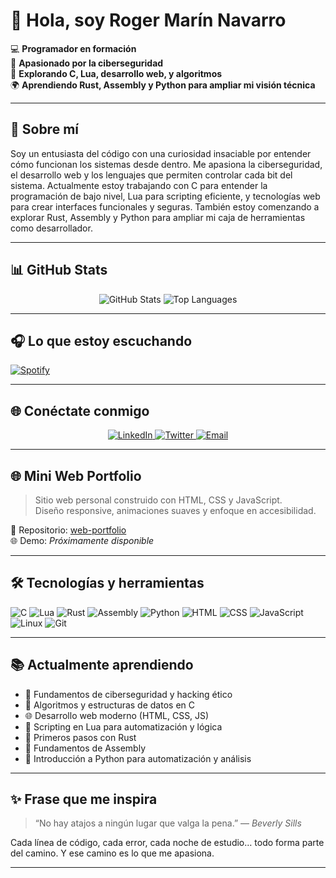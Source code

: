 # 👋 Hola, soy Roger Marín Navarro

💻 **Programador en formación**  
🔐 **Apasionado por la ciberseguridad**  
🧠 **Explorando C, Lua, desarrollo web, y algoritmos**  
🌍 **Aprendiendo Rust, Assembly y Python para ampliar mi visión técnica**

---

## 🚀 Sobre mí

Soy un entusiasta del código con una curiosidad insaciable por entender cómo funcionan los sistemas desde dentro. Me apasiona la ciberseguridad, el desarrollo web y los lenguajes que permiten controlar cada bit del sistema. Actualmente estoy trabajando con C para entender la programación de bajo nivel, Lua para scripting eficiente, y tecnologías web para crear interfaces funcionales y seguras. También estoy comenzando a explorar Rust, Assembly y Python para ampliar mi caja de herramientas como desarrollador.

---

## 📊 GitHub Stats

<div align="center">
  <img src="https://github-readme-stats.vercel.app/api?username=Itzskade&show_icons=true&theme=tokyonight" alt="GitHub Stats" />
  <img src="https://github-readme-stats.vercel.app/api/top-langs/?username=Itzskade&layout=compact&theme=tokyonight" alt="Top Languages" />
</div>

---

## 🎧 Lo que estoy escuchando

[![Spotify](https://novatorem.vercel.app/api/spotify)](https://open.spotify.com/user/TU_SPOTIFY)

---

## 🌐 Conéctate conmigo

<div align="center">
  <a href="https://linkedin.com/in/TU_LINKEDIN">
    <img src="https://img.shields.io/badge/LinkedIn-blue?style=for-the-badge&logo=linkedin" alt="LinkedIn" />
  </a>
  <a href="https://twitter.com/TU_TWITTER">
    <img src="https://img.shields.io/badge/Twitter-black?style=for-the-badge&logo=twitter" alt="Twitter" />
  </a>
  <a href="mailto:TU_CORREO">
    <img src="https://img.shields.io/badge/Email-red?style=for-the-badge&logo=gmail" alt="Email" />
  </a>
</div>

---

## 🌐 Mini Web Portfolio

> Sitio web personal construido con HTML, CSS y JavaScript.  
> Diseño responsive, animaciones suaves y enfoque en accesibilidad.

📁 Repositorio: [web-portfolio](https://github.com/Itzskade/web-portfolio)  
🌐 Demo: *Próximamente disponible*

---

## 🛠️ Tecnologías y herramientas

![C](https://img.shields.io/badge/C-00599C?style=for-the-badge&logo=c&logoColor=white)
![Lua](https://img.shields.io/badge/Lua-2C2D72?style=for-the-badge&logo=lua&logoColor=white)
![Rust](https://img.shields.io/badge/Rust-000000?style=for-the-badge&logo=rust&logoColor=white)
![Assembly](https://img.shields.io/badge/Assembly-525252?style=for-the-badge&logo=gnusocial&logoColor=white)
![Python](https://img.shields.io/badge/Python-3776AB?style=for-the-badge&logo=python&logoColor=white)
![HTML](https://img.shields.io/badge/HTML5-E34F26?style=for-the-badge&logo=html5&logoColor=white)
![CSS](https://img.shields.io/badge/CSS3-1572B6?style=for-the-badge&logo=css3&logoColor=white)
![JavaScript](https://img.shields.io/badge/JavaScript-F7DF1E?style=for-the-badge&logo=javascript&logoColor=black)
![Linux](https://img.shields.io/badge/Linux-FCC624?style=for-the-badge&logo=linux&logoColor=black)
![Git](https://img.shields.io/badge/Git-F05032?style=for-the-badge&logo=git&logoColor=white)

---

## 📚 Actualmente aprendiendo

- 🔐 Fundamentos de ciberseguridad y hacking ético
- 🧠 Algoritmos y estructuras de datos en C
- 🌐 Desarrollo web moderno (HTML, CSS, JS)
- 🧪 Scripting en Lua para automatización y lógica
- 🦀 Primeros pasos con Rust
- 🧬 Fundamentos de Assembly
- 🐍 Introducción a Python para automatización y análisis

---

## ✨ Frase que me inspira

> “No hay atajos a ningún lugar que valga la pena.” — *Beverly Sills*

Cada línea de código, cada error, cada noche de estudio… todo forma parte del camino. Y ese camino es lo que me apasiona.

---
